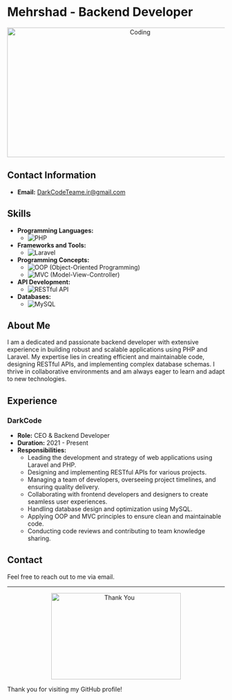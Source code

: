 # Mehrshad - Backend Developer

<p align="center">
  <img src="https://media.giphy.com/media/ZVik7pBtu9dNS/giphy.gif" alt="Coding" width="600" height="300">
</p>

## Contact Information
- **Email:** [DarkCodeTeame.ir@gmail.com](mailto:DarkCodeTeame.ir@gmail.com)

## Skills
- **Programming Languages:**
  - ![PHP](https://img.shields.io/badge/PHP-777BB4?style=for-the-badge&logo=php&logoColor=white)
- **Frameworks and Tools:**
  - ![Laravel](https://img.shields.io/badge/Laravel-FF2D20?style=for-the-badge&logo=laravel&logoColor=white)
- **Programming Concepts:**
  - ![OOP](https://img.shields.io/badge/OOP-009688?style=for-the-badge&logo=code&logoColor=white) (Object-Oriented Programming)
  - ![MVC](https://img.shields.io/badge/MVC-007ACC?style=for-the-badge&logo=structure&logoColor=white) (Model-View-Controller)
- **API Development:**
  - ![RESTful API](https://img.shields.io/badge/RESTful%20API-FF6F00?style=for-the-badge&logo=api&logoColor=white)
- **Databases:**
  - ![MySQL](https://img.shields.io/badge/MySQL-4479A1?style=for-the-badge&logo=mysql&logoColor=white)

## About Me
I am a dedicated and passionate backend developer with extensive experience in building robust and scalable applications using PHP and Laravel. My expertise lies in creating efficient and maintainable code, designing RESTful APIs, and implementing complex database schemas. I thrive in collaborative environments and am always eager to learn and adapt to new technologies.

## Experience
### DarkCode
- **Role:** CEO & Backend Developer
- **Duration:** 2021 - Present
- **Responsibilities:**
  - Leading the development and strategy of web applications using Laravel and PHP.
  - Designing and implementing RESTful APIs for various projects.
  - Managing a team of developers, overseeing project timelines, and ensuring quality delivery.
  - Collaborating with frontend developers and designers to create seamless user experiences.
  - Handling database design and optimization using MySQL.
  - Applying OOP and MVC principles to ensure clean and maintainable code.
  - Conducting code reviews and contributing to team knowledge sharing.

## Contact
Feel free to reach out to me via email.

---

<p align="center">
  <img src="https://media.giphy.com/media/l4Ep6E4tShl8KAyu4/giphy.gif" alt="Thank You" width="300" height="200">
</p>

Thank you for visiting my GitHub profile!
